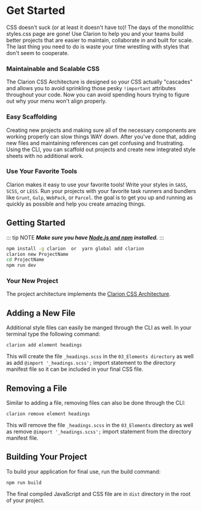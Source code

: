 # Get Started

CSS doesn't suck (or at least it doesn't have to)! The days of the monolithic styles.css page are gone! Use Clarion to help you and your teams build better projects that are easier to maintain, collaborate in and built for scale. The last thing you need to do is waste your time wrestling with styles that don't seem to cooperate.

### Maintainable and Scalable CSS

The Clarion CSS Architecture is designed so your CSS actually "cascades" and allows you to avoid sprinkling those pesky `!important` attributes throughout your code. Now you can avoid spending hours trying to figure out why your menu won't align properly.

### Easy Scaffolding

Creating new projects and making sure all of the necessary components are working properly can slow things WAY down. After you've done that, adding new files and maintaining references can get confusing and frustrating. Using the CLI, you can scaffold out projects and create new integrated style sheets with no additional work.

### Use Your Favorite Tools

Clarion makes it easy to use your favorite tools! Write your styles in `SASS`, `SCSS`, or `LESS`. Run your projects with your favorite task runners and bundlers like `Grunt`, `Gulp`, `WebPack`, or `Parcel`. the goal is to get you up and running as quickly as possible and help you create amazing things.

## Getting Started

::: tip NOTE
**_Make sure you have [Node.js and npm](https://nodejs.org/en/) installed._**
:::

```bash
npm install -g clarion  or  yarn global add clarion
clarion new ProjectName
cd ProjectName
npm run dev
```

### Your New Project

The project architecture implements the [Clarion CSS Architecture](/framework/documentation/architecture/).

## Adding a New File

Additional style files can easily be manged through the CLI as well. In your terminal type the following command:

`clarion add element headings`

This will create the file `_headings.scss` in the `03_Elements directory` as well as add `@import '_headings.scss';` import statement to the directory manifest file so it can be included in your final CSS file.

## Removing a File

Similar to adding a file, removing files can also be done through the CLI:

`clarion remove element headings`

This will remove the file `_headings.scss` in the `03_Elements` directory as well as remove `@import '_headings.scss';` import statement from the directory manifest file.

## Building Your Project

To build your application for final use, run the build command:

`npm run build`

The final compiled JavaScript and CSS file are in `dist` directory in the root of your project.